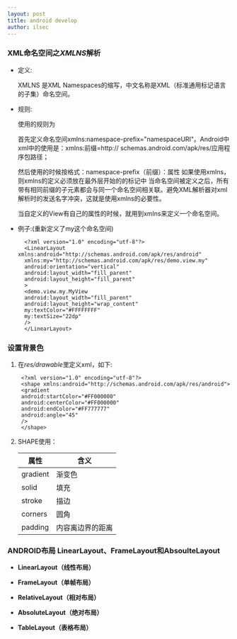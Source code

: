 ```yaml
---
layout: post
title: android develop
author: ilsec
---
```


### XML命名空间之*XMLNS*解析

* 定义:
	
	XMLNS 是XML Namespaces的缩写，中文名称是XML（标准通用标记语言的子集）命名空间。
	
* 规则:

	使用的规则为
	
	首先定义命名空间xmlns:namespace-prefix="namespaceURI"。Android中xml中的使用是：xmlns:前缀=http://	schemas.android.com/apk/res/应用程序包路径；
	
	然后使用的时候按格式：namespace-prefix（前缀）：属性
	如果使用xmlns，则xmlns的定义必须放在最外层开始的的标记中
	当命名空间被定义之后，所有带有相同前缀的子元素都会与同一个命名空间相关联。避免XML解析器对xml解析时的发送名字冲突，这就是使用xmlns的必要性。
	
	当自定义的View有自己的属性的时候，就用到xmlns来定义一个命名空间。
	
* 例子:(重新定义了my这个命名空间)

		<?xml version="1.0" encoding="utf-8"?> 
    	<LinearLayout xmlns:android="http://schemas.android.com/apk/res/android" 
     	xmlns:my="http://schemas.android.com/apk/res/demo.view.my" 
     	android:orientation="vertical" 
     	android:layout_width="fill_parent" 
     	android:layout_height="fill_parent" 
     	> 
     	<demo.view.my.MyView 
     	android:layout_width="fill_parent" 
     	android:layout_height="wrap_content" 
     	my:textColor="#FFFFFFFF" 
     	my:textSize="22dp" 
     	/> 
    	</LinearLayout>
    	
### 设置背景色

1. 在*res/drawable*里定义xml，如下:

		<?xml version="1.0" encoding="utf-8"?>
		<shape xmlns:android="http://schemas.android.com/apk/res/android">
 		<gradient 
  		android:startColor="#FF000000"
		android:centerColor="#FF000000"
 		android:endColor="#FF777777"
  		android:angle="45"
 		/>
		</shape>
		
2. SHAPE使用：

	属性      | 含义
	---------| ----
	gradient | 渐变色
	solid    | 填充
	stroke   | 描边
	corners  | 圆角
	padding  | 内容离边界的距离
	
### ANDROID布局 LinearLayout、FrameLayout和AbsoulteLayout

* **LinearLayout（线性布局）**

* **FrameLayout（单帧布局）**

* **RelativeLayout（相对布局）**

* **AbsoluteLayout（绝对布局）**

* **TableLayout（表格布局）**